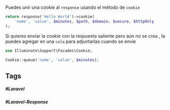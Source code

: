 Puedes unir una cookie al `response` usando el método de `cookie`

```php
return response('Hello World')->cookie(
    'name', 'value', $minutes, $path, $domain, $secure, $httpOnly
);
```

Si quieres enviar la cookie con la respuesta saliente pero aún no se crea , la puedes agregar en una `cola` para adjuntarlas cuando se envie

```php
use Illuminate\Support\Facades\Cookie;
 
Cookie::queue('name', 'value', $minutes);
```
## Tags

##### #Laravel
##### #Laravel-Response